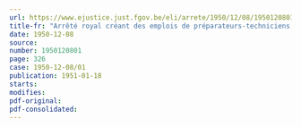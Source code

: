 ```yaml
---
url: https://www.ejustice.just.fgov.be/eli/arrete/1950/12/08/1950120801/justel
title-fr: "Arrêté royal créant des emplois de préparateurs-techniciens dans certaines écoles normales moyennes de l'Etat"
date: 1950-12-08
source:
number: 1950120801
page: 326
case: 1950-12-08/01
publication: 1951-01-18
starts:
modifies:
pdf-original:
pdf-consolidated:
---
```


